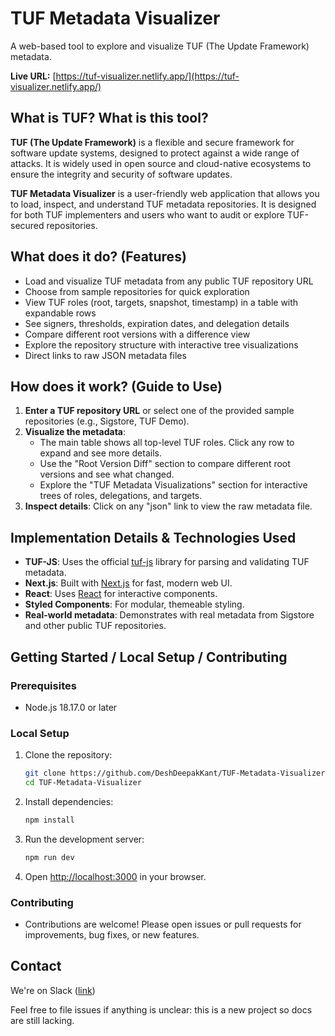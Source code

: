 # TUF Metadata Visualizer

A web-based tool to explore and visualize TUF (The Update Framework) metadata.

**Live URL:** [https://tuf-visualizer.netlify.app/](https://tuf-visualizer.netlify.app/)

## What is TUF? What is this tool?

**TUF (The Update Framework)** is a flexible and secure framework for software update systems, designed to protect against a wide range of attacks. It is widely used in open source and cloud-native ecosystems to ensure the integrity and security of software updates.

**TUF Metadata Visualizer** is a user-friendly web application that allows you to load, inspect, and understand TUF metadata repositories. It is designed for both TUF implementers and users who want to audit or explore TUF-secured repositories.

## What does it do? (Features)

- Load and visualize TUF metadata from any public TUF repository URL
- Choose from sample repositories for quick exploration
- View TUF roles (root, targets, snapshot, timestamp) in a table with expandable rows
- See signers, thresholds, expiration dates, and delegation details
- Compare different root versions with a difference view
- Explore the repository structure with interactive tree visualizations
- Direct links to raw JSON metadata files

## How does it work? (Guide to Use)

1. **Enter a TUF repository URL** or select one of the provided sample repositories (e.g., Sigstore, TUF Demo).
2. **Visualize the metadata**:
   - The main table shows all top-level TUF roles. Click any row to expand and see more details.
   - Use the "Root Version Diff" section to compare different root versions and see what changed.
   - Explore the "TUF Metadata Visualizations" section for interactive trees of roles, delegations, and targets.
3. **Inspect details**: Click on any "json" link to view the raw metadata file.

## Implementation Details & Technologies Used

- **TUF-JS**: Uses the official [tuf-js](https://github.com/theupdateframework/tuf-js) library for parsing and validating TUF metadata.
- **Next.js**: Built with [Next.js](https://nextjs.org/) for fast, modern web UI.
- **React**: Uses [React](https://reactjs.org/) for interactive components.
- **Styled Components**: For modular, themeable styling.
- **Real-world metadata**: Demonstrates with real metadata from Sigstore and other public TUF repositories.

## Getting Started / Local Setup / Contributing

### Prerequisites
- Node.js 18.17.0 or later

### Local Setup
1. Clone the repository:
   ```bash
   git clone https://github.com/DeshDeepakKant/TUF-Metadata-Visualizer.git
   cd TUF-Metadata-Visualizer
   ```
2. Install dependencies:
   ```bash
   npm install
   ```
3. Run the development server:
   ```bash
   npm run dev
   ```
4. Open [http://localhost:3000](http://localhost:3000) in your browser.

### Contributing
- Contributions are welcome! Please open issues or pull requests for improvements, bug fixes, or new features.

## Contact
We're on Slack ([link](https://app.slack.com/client/T08PSQ7BQ/C08FNCGB5N2))

Feel free to file issues if anything is unclear: this is a new project so docs are still lacking.




